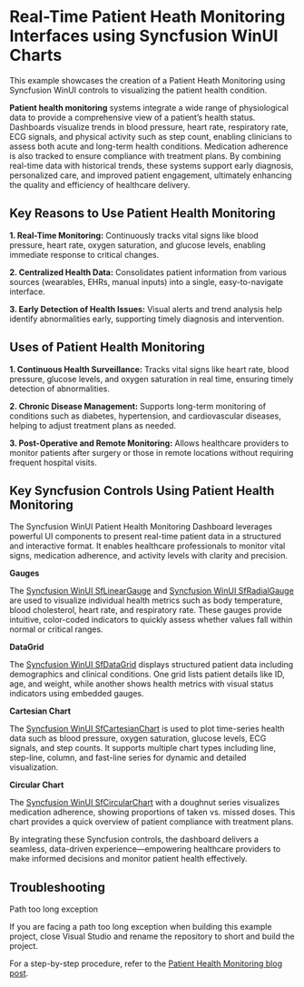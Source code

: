 # Real-Time Patient Heath Monitoring Interfaces using Syncfusion WinUI Charts
This example showcases the creation of a Patient Heath Monitoring using Syncfusion WinUI controls to visualizing the patient health condition.

**Patient health monitoring** systems integrate a wide range of physiological data to provide a comprehensive view of a patient’s health status. Dashboards visualize trends in blood pressure, heart rate, respiratory rate, ECG signals, and physical activity such as step count, enabling clinicians to assess both acute and long-term health conditions. Medication adherence is also tracked to ensure compliance with treatment plans. By combining real-time data with historical trends, these systems support early diagnosis, personalized care, and improved patient engagement, ultimately enhancing the quality and efficiency of healthcare delivery.

## Key Reasons to Use Patient Health Monitoring
**1.	Real-Time Monitoring:** Continuously tracks vital signs like blood pressure, heart rate, oxygen saturation, and glucose levels, enabling immediate response to critical changes.

**2.	Centralized Health Data:** Consolidates patient information from various sources (wearables, EHRs, manual inputs) into a single, easy-to-navigate interface.

**3.	Early Detection of Health Issues:** Visual alerts and trend analysis help identify abnormalities early, supporting timely diagnosis and intervention.

## Uses of Patient Health Monitoring
**1.	Continuous Health Surveillance:** Tracks vital signs like heart rate, blood pressure, glucose levels, and oxygen saturation in real time, ensuring timely detection of abnormalities.

**2.	Chronic Disease Management:** Supports long-term monitoring of conditions such as diabetes, hypertension, and cardiovascular diseases, helping to adjust treatment plans as needed.

**3.	Post-Operative and Remote Monitoring:** Allows healthcare providers to monitor patients after surgery or those in remote locations without requiring frequent hospital visits.

## Key Syncfusion Controls Using Patient Health Monitoring
The Syncfusion WinUI Patient Health Monitoring Dashboard leverages powerful UI components to present real-time patient data in a structured and interactive format. It enables healthcare professionals to monitor vital signs, medication adherence, and activity levels with clarity and precision.

**Gauges**

The [Syncfusion WinUI SfLinearGauge](https://help.syncfusion.com/winui/linear-gauge/getting-started) and [Syncfusion WinUI SfRadialGauge](https://help.syncfusion.com/winui/radial-gauge/getting-started) are used to visualize individual health metrics such as body temperature, blood cholesterol, heart rate, and respiratory rate. These gauges provide intuitive, color-coded indicators to quickly assess whether values fall within normal or critical ranges.

**DataGrid**

The [Syncfusion WinUI SfDataGrid](https://help.syncfusion.com/winui/datagrid/getting-started) displays structured patient data including demographics and clinical conditions. One grid lists patient details like ID, age, and weight, while another shows health metrics with visual status indicators using embedded gauges.

**Cartesian Chart**

The [Syncfusion WinUI SfCartesianChart](https://help.syncfusion.com/winui/cartesian-charts/getting-started) is used to plot time-series health data such as blood pressure, oxygen saturation, glucose levels, ECG signals, and step counts. It supports multiple chart types including line, step-line, column, and fast-line series for dynamic and detailed visualization.

**Circular Chart**

The [Syncfusion WinUI SfCircularChart](https://help.syncfusion.com/winui/circular-charts/getting-started) with a doughnut series visualizes medication adherence, showing proportions of taken vs. missed doses. This chart provides a quick overview of patient compliance with treatment plans.

By integrating these Syncfusion controls, the dashboard delivers a seamless, data-driven experience—empowering healthcare providers to make informed decisions and monitor patient health effectively.

## Troubleshooting
Path too long exception

If you are facing a path too long exception when building this example project, close Visual Studio and rename the repository to short and build the project.

For a step-by-step procedure, refer to the [Patient Health Monitoring blog post]().

